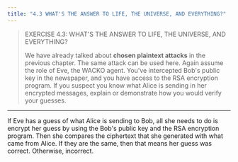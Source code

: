 ```yaml
---
title: "4.3 WHAT'S THE ANSWER TO LIFE, THE UNIVERSE, AND EVERYTHING?"
---
```


> EXERCISE 4.3: WHAT'S THE ANSWER TO LIFE, THE UNIVERSE, AND EVERYTHING? 
> 
> We have already talked about **chosen plaintext attacks** in the previous chapter. 
> The same attack can be used here. Again assume the role of Eve, the WACKO agent. 
> You've intercepted Bob's public key in the newspaper, and you have access to the RSA 
> encryption program. If you suspect you know what Alice is sending in her encrypted messages, 
> explain or demonstrate how you would verify your guesses. 

--------------------------------

If Eve has a guess of what Alice is sending to Bob, all she needs to do is encrypt her 
guess by using the Bob's public key and the RSA encryption program. Then she compares
the ciphertext that she generated with what came from Alice. If they are the same, then 
that means her guess was correct. Otherwise, incorrect. 
